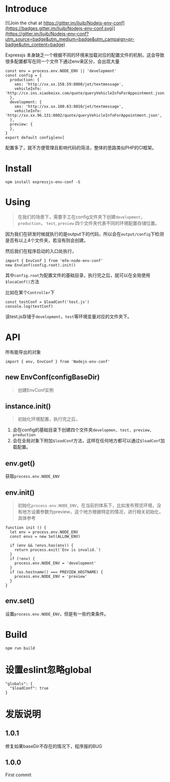 # Introduce

[![Join the chat at https://gitter.im/liujb/Nodejs-env-conf](https://badges.gitter.im/liujb/Nodejs-env-conf.svg)](https://gitter.im/liujb/Nodejs-env-conf?utm_source=badge&utm_medium=badge&utm_campaign=pr-badge&utm_content=badge)

Expressjs 本身缺乏一个根据不同的环境来加载对应的配置文件的机制，这会导致很多配置都写在同一个文件下通过env来区分，会出现大量

```
const env = process.env.NODE_ENV || 'development'
const config = {
  production: {
    sms: 'http://xx.xx.158.59:8000/jet/textmessage',
    vehicleInfo: 'http://cx.ins.xiaobeixx.com/quote/queryVehicleInfoForAppointment.json',
  },
  development: {
    sms: 'http://xx.xx.100.63:8010/jet/textmessage',
    vehicleInfo: 'http://xx.xx.96.131:8002/quote/queryVehicleInfoForAppointment.json',
  },
  preview: { 
  },
}
export default config[env]
```
配置多了，就不方便管理且影响代码的简洁，整体的思路类似PHP的CI框架。


# Install

```
npm install expressjs-env-conf -S
```

# Using

> 在我们的场景下，需要手工在config文件夹下创建`development`， `production`， `test`, `preview` 四个文件夹代表不同的环境配置存储位置。

因为我们在研发时候就执行的是output下的代码，所以会在`output/config`下检测是否有以上4个文件夹，若没有则会创建。

然后我们在程序启动的入口处执行，

```
import { EnvConf } from 'mfe-node-env-conf'
new EnvConf(config.root).init()
```

其中`config.root`为配置文件的基础目录，执行完之后，就可以在全局使用`$locaConf()`方法


比如在某个`Controller`下

```
const testConf = $loadConf('test.js')
console.log(testConf)
```

该test.js存储于`development`，`test`等环境变量对应的文件夹下。

# API

所有能导出的对象

```
import { env, EnvConf } from 'Nodejs-env-conf'
```

## new EnvConf(configBaseDir)

> 创建EnvConf实例

## instance.init()

> 初始化环境配置，执行完之后，

1. 会在config的基础目录下创建四个文件夹`developmen, test, preview, production`
2. 会在全局对象下附加`$loadConf`方法，这样在任何地方都可以通过`$loadConf`加载配置。

## env.get()

获取`process.env.NODE_ENV`

## env.init()

> 初始化`process.env.NODE_ENV`，在当前的体系下，比如发布预览环境，没有地方设置参数为preview，这个地方根据特定的情况，进行相关初始化，具体参考

```
function init () {
  let env = process.env.NODE_ENV
  const envs = new Set(ALLOW_ENV)

  if (env && !envs.has(env)) {
    return process.exit(`Env is invalid.`)
  }
  if (!env) {
    process.env.NODE_ENV = 'development'
  }
  if (os.hostname() === PREVIEW_HOSTNAME) {
    process.env.NODE_ENV = 'preview'
  }
}
```
## env.set()

设置`process.env.NODE_ENV`，但是有一些约束条件。

# Build

```
npm run build
```

# 设置eslint忽略global

```
"globals": {
  "$loadConf": true
}
```

# 发版说明


## 1.0.1

修复如果baseDir不存在的情况下，程序报的BUG

## 1.0.0

First commit
